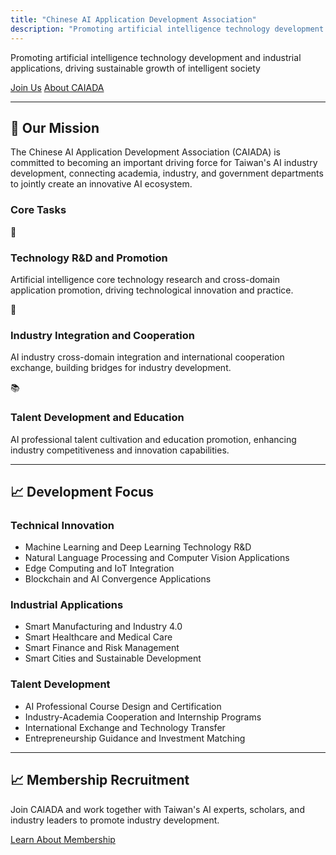```yaml
---
title: "Chinese AI Application Development Association"
description: "Promoting artificial intelligence technology development and industrial applications, driving sustainable growth of intelligent society"
---
```


Promoting artificial intelligence technology development and industrial applications, driving sustainable growth of intelligent society

<a href="membership/" class="inline-block !rounded-md bg-primary-600 px-4 py-2 !text-neutral !no-underline hover:!bg-primary-500 dark:bg-primary-800 dark:hover:!bg-primary-700">Join Us</a>
<a href="about/" class="inline-block !rounded-md bg-primary-600 px-4 py-2 !text-neutral !no-underline hover:!bg-primary-500 dark:bg-primary-800 dark:hover:!bg-primary-700">About CAIADA</a>

---

## 🚀 Our Mission

The Chinese AI Application Development Association (CAIADA) is committed to becoming an important driving force for Taiwan's AI industry development, connecting academia, industry, and government departments to jointly create an innovative AI ecosystem.

### Core Tasks

<div class="grid grid-cols-1 md:grid-cols-3 gap-6 my-8">

<div class="bg-neutral-100 dark:bg-neutral-800 p-6 rounded-lg">
🧠
<h3 class="text-xl font-bold mb-2">Technology R&D and Promotion</h3>
<p>Artificial intelligence core technology research and cross-domain application promotion, driving technological innovation and practice.</p>
</div>

<div class="bg-neutral-100 dark:bg-neutral-800 p-6 rounded-lg">
👥
<h3 class="text-xl font-bold mb-2">Industry Integration and Cooperation</h3>
<p>AI industry cross-domain integration and international cooperation exchange, building bridges for industry development.</p>
</div>

<div class="bg-neutral-100 dark:bg-neutral-800 p-6 rounded-lg">
📚
<h3 class="text-xl font-bold mb-2">Talent Development and Education</h3>
<p>AI professional talent cultivation and education promotion, enhancing industry competitiveness and innovation capabilities.</p>
</div>

</div>

---

## 📈 Development Focus

### Technical Innovation
- Machine Learning and Deep Learning Technology R&D
- Natural Language Processing and Computer Vision Applications
- Edge Computing and IoT Integration
- Blockchain and AI Convergence Applications

### Industrial Applications
- Smart Manufacturing and Industry 4.0
- Smart Healthcare and Medical Care
- Smart Finance and Risk Management
- Smart Cities and Sustainable Development

### Talent Development
- AI Professional Course Design and Certification
- Industry-Academia Cooperation and Internship Programs
- International Exchange and Technology Transfer
- Entrepreneurship Guidance and Investment Matching

---

## 📈 Membership Recruitment

Join CAIADA and work together with Taiwan's AI experts, scholars, and industry leaders to promote industry development.

<a href="membership/" class="inline-block !rounded-md bg-primary-600 px-4 py-2 !text-neutral !no-underline hover:!bg-primary-500 dark:bg-primary-800 dark:hover:!bg-primary-700">Learn About Membership</a>